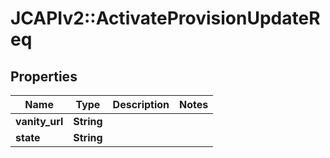 # JCAPIv2::ActivateProvisionUpdateReq

## Properties
Name | Type | Description | Notes
------------ | ------------- | ------------- | -------------
**vanity_url** | **String** |  | 
**state** | **String** |  | 


